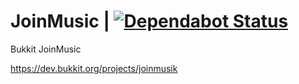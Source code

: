 # JoinMusic | [![Dependabot Status](https://api.dependabot.com/badges/status?host=github&repo=T0biii/JoinMusic)](https://dependabot.com)
Bukkit JoinMusic

https://dev.bukkit.org/projects/joinmusik
